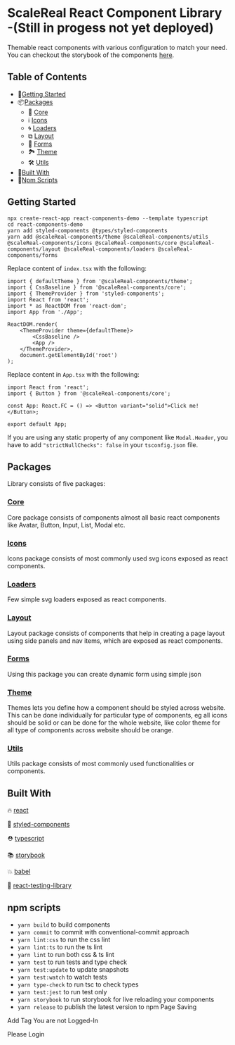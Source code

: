 # ScaleReal React Component Library -(Still in progess not yet deployed)

Themable react components with various configuration to match your need. You can checkout the storybook of the components [here](https://scalereal.github.io/react-component-library/?path=/story/components-core-cardtable--default).

## Table of Contents

-   🚀[Getting Started](#getting-started)
-   📦[Packages](#packages)
    -   🧩 [Core](#core)
    -   ℹ [Icons](#icons)
    -   🌀 [Loaders](#loaders)
    -   ⧉ [Layout](#layout)
    -   📝 [Forms](#forms)
    -   🏞 [Theme](#theme)
    -   🛠 [Utils](#utils)
-   📜[Built With](#built-with)
-   📝[Npm Scripts](#npm-scripts)

## Getting Started

```properties
npx create-react-app react-components-demo --template typescript
cd react-components-demo
yarn add styled-components @types/styled-components
yarn add @scaleReal-components/theme @scaleReal-components/utils @scaleReal-components/icons @scaleReal-components/core @scaleReal-components/layout @scaleReal-components/loaders @scaleReal-components/forms
```

Replace content of `index.tsx` with the following:

```tsx
import { defaultTheme } from '@scaleReal-components/theme';
import { CssBaseline } from '@scaleReal-components/core';
import { ThemeProvider } from 'styled-components';
import React from 'react';
import * as ReactDOM from 'react-dom';
import App from './App';

ReactDOM.render(
    <ThemeProvider theme={defaultTheme}>
        <CssBaseline />
        <App />
    </ThemeProvider>,
    document.getElementById('root')
);
```

Replace content in `App.tsx` with the following:

```tsx
import React from 'react';
import { Button } from '@scaleReal-components/core';

const App: React.FC = () => <Button variant="solid">Click me!</Button>;

export default App;
```

If you are using any static property of any component like `Modal.Header`, you have to add `"strictNullChecks": false` in your `tsconfig.json` file.

## Packages

Library consists of five packages:

### [Core](https://github.com/scalereal/react-component-library/tree/main/packages/core)

Core package consists of components almost all basic react components like Avatar, Button, Input, List, Modal etc.

### [Icons](https://github.com/scalereal/react-component-library/tree/main/packages/icons)

Icons package consists of most commonly used svg icons exposed as react components.

### [Loaders](https://github.com/scalereal/react-component-library/tree/main/packages/loaders)

Few simple svg loaders exposed as react components.

### [Layout](https://github.com/scalereal/react-component-library/tree/main/packages/layout)

Layout package consists of components that help in creating a page layout using side panels and nav items, which are exposed as react components.

### [Forms](https://github.com/scalereal/react-component-library/tree/main/packages/forms)

Using this package you can create dynamic form using simple json

### [Theme](https://github.com/medly/medly-components/tree/master/packages/theme)

Themes lets you define how a component should be styled across website. This can be done individually for particular type of components, eg all icons should be solid or can be done for the whole website, like color theme for all type of components across website should be orange.

### [Utils](https://github.com/scalereal/react-component-library/tree/main/packages/utils)

Utils package consists of most commonly used functionalities or components.

## Built With

🔥 [react](https://github.com/facebook/react)

💅 [styled-components](https://www.styled-components.com)

⛑ [typescript](https://www.typescriptlang.org/)

📚 [storybook](https://storybook.js.org/)

💥 [babel](https://babeljs.io/)

🐐 [react-testing-library](https://github.com/kentcdodds/react-testing-library)

## npm scripts

-   `yarn build` to build components
-   `yarn commit` to commit with conventional-commit approach
-   `yarn lint:css` to run the css lint
-   `yarn lint:ts` to run the ts lint
-   `yarn lint` to run both css & ts lint
-   `yarn test` to run tests and type check
-   `yarn test:update` to update snapshots
-   `yarn test:watch` to watch tests
-   `yarn type-check` to run tsc to check types
-   `yarn test:jest` to run test only
-   `yarn storybook` to run storybook for live reloading your components
-   `yarn release` to publish the latest version to npm
Page Saving

Add Tag
You are not Logged-In

Please Login
